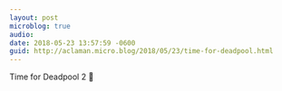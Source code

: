 ```yaml
---
layout: post
microblog: true
audio: 
date: 2018-05-23 13:57:59 -0600
guid: http://aclaman.micro.blog/2018/05/23/time-for-deadpool.html
---
```

Time for Deadpool 2 🎥 
